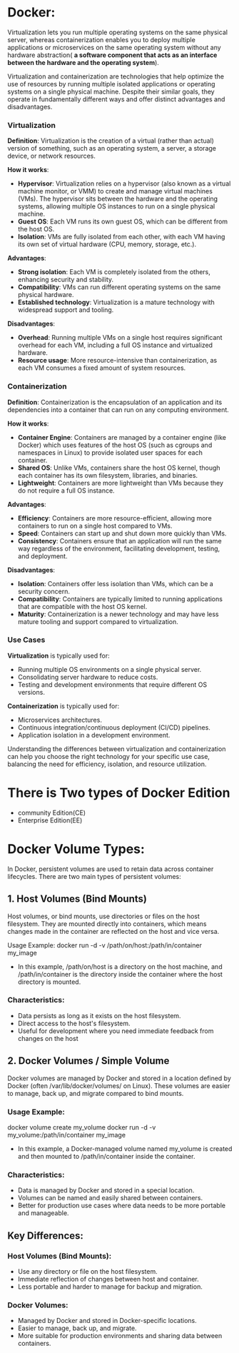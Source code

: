 # Docker:
Virtualization lets you run multiple operating systems on the same physical server, whereas containerization enables you to deploy multiple applications or microservices on the same operating system without any hardware abstraction( **a software component that acts as an interface between the hardware and the operating system**).

Virtualization and containerization are technologies that help optimize the use of resources by running multiple isolated applications or operating systems on a single physical machine. Despite their similar goals, they operate in fundamentally different ways and offer distinct advantages and disadvantages.

### Virtualization

**Definition**: Virtualization is the creation of a virtual (rather than actual) version of something, such as an operating system, a server, a storage device, or network resources.

**How it works**:

- **Hypervisor**: Virtualization relies on a hypervisor (also known as a virtual machine monitor, or VMM) to create and manage virtual machines (VMs). The hypervisor sits between the hardware and the operating systems, allowing multiple OS instances to run on a single physical machine.
- **Guest OS**: Each VM runs its own guest OS, which can be different from the host OS.
- **Isolation**: VMs are fully isolated from each other, with each VM having its own set of virtual hardware (CPU, memory, storage, etc.).

**Advantages**:

- **Strong isolation**: Each VM is completely isolated from the others, enhancing security and stability.
- **Compatibility**: VMs can run different operating systems on the same physical hardware.
- **Established technology**: Virtualization is a mature technology with widespread support and tooling.

**Disadvantages**:

- **Overhead**: Running multiple VMs on a single host requires significant overhead for each VM, including a full OS instance and virtualized hardware.
- **Resource usage**: More resource-intensive than containerization, as each VM consumes a fixed amount of system resources.

### Containerization

**Definition**: Containerization is the encapsulation of an application and its dependencies into a container that can run on any computing environment.

**How it works**:

- **Container Engine**: Containers are managed by a container engine (like Docker) which uses features of the host OS (such as cgroups and namespaces in Linux) to provide isolated user spaces for each container.
- **Shared OS**: Unlike VMs, containers share the host OS kernel, though each container has its own filesystem, libraries, and binaries.
- **Lightweight**: Containers are more lightweight than VMs because they do not require a full OS instance.

**Advantages**:

- **Efficiency**: Containers are more resource-efficient, allowing more containers to run on a single host compared to VMs.
- **Speed**: Containers can start up and shut down more quickly than VMs.
- **Consistency**: Containers ensure that an application will run the same way regardless of the environment, facilitating development, testing, and deployment.

**Disadvantages**:

- **Isolation**: Containers offer less isolation than VMs, which can be a security concern.
- **Compatibility**: Containers are typically limited to running applications that are compatible with the host OS kernel.
- **Maturity**: Containerization is a newer technology and may have less mature tooling and support compared to virtualization.

### Use Cases

**Virtualization** is typically used for:

- Running multiple OS environments on a single physical server.
- Consolidating server hardware to reduce costs.
- Testing and development environments that require different OS versions.

**Containerization** is typically used for:

- Microservices architectures.
- Continuous integration/continuous deployment (CI/CD) pipelines.
- Application isolation in a development environment.

Understanding the differences between virtualization and containerization can help you choose the right technology for your specific use case, balancing the need for efficiency, isolation, and resource utilization.

# There is Two types of Docker Edition
* community Edition(CE) 
* Enterprise Edition(EE)

# Docker Volume Types:
In Docker, persistent volumes are used to retain data across container lifecycles. There are two main types of persistent volumes:
## 1. Host Volumes (Bind Mounts)
Host volumes, or bind mounts, use directories or files on the host filesystem. They are mounted directly into containers, which means changes made in the container are reflected on the host and vice versa.</br>

Usage Example:
  docker run -d -v /path/on/host:/path/in/container my_image
* In this example, /path/on/host is a directory on the host machine, and /path/in/container is the directory inside the container where the host directory is mounted.

### Characteristics:
* Data persists as long as it exists on the host filesystem.
* Direct access to the host's filesystem.
* Useful for development where you need immediate feedback from changes on the host

## 2. Docker Volumes / Simple Volume
Docker volumes are managed by Docker and stored in a location defined by Docker (often /var/lib/docker/volumes/ on Linux). These volumes are easier to manage, back up, and migrate compared to bind mounts.

### Usage Example:
docker volume create my_volume
docker run -d -v my_volume:/path/in/container my_image

* In this example, a Docker-managed volume named my_volume is created and then mounted to /path/in/container inside the container.

### Characteristics:
* Data is managed by Docker and stored in a special location.
* Volumes can be named and easily shared between containers.
* Better for production use cases where data needs to be more portable and manageable.

## Key Differences:
### Host Volumes (Bind Mounts):
* Use any directory or file on the host filesystem.
* Immediate reflection of changes between host and container.
* Less portable and harder to manage for backup and migration.

### Docker Volumes:
* Managed by Docker and stored in Docker-specific locations.
* Easier to manage, back up, and migrate.
* More suitable for production environments and sharing data between containers.

